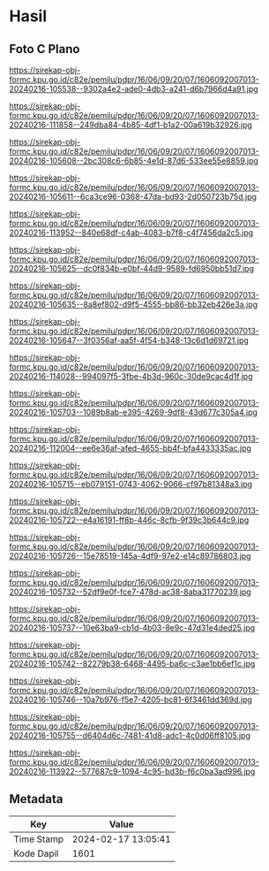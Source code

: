 # Hasil

## Foto C Plano

https://sirekap-obj-formc.kpu.go.id/c82e/pemilu/pdpr/16/06/09/20/07/1606092007013-20240216-105538--9302a4e2-ade0-4db3-a241-d6b7966d4a91.jpg

https://sirekap-obj-formc.kpu.go.id/c82e/pemilu/pdpr/16/06/09/20/07/1606092007013-20240216-111858--249dba84-4b85-4df1-b1a2-00a619b32926.jpg

https://sirekap-obj-formc.kpu.go.id/c82e/pemilu/pdpr/16/06/09/20/07/1606092007013-20240216-105608--2bc308c6-6b85-4e1d-87d6-533ee55e8859.jpg

https://sirekap-obj-formc.kpu.go.id/c82e/pemilu/pdpr/16/06/09/20/07/1606092007013-20240216-105611--6ca3ce96-0368-47da-bd93-2d050723b75d.jpg

https://sirekap-obj-formc.kpu.go.id/c82e/pemilu/pdpr/16/06/09/20/07/1606092007013-20240216-113952--840e68df-c4ab-4083-b7f8-c4f7456da2c5.jpg

https://sirekap-obj-formc.kpu.go.id/c82e/pemilu/pdpr/16/06/09/20/07/1606092007013-20240216-105625--dc0f834b-e0bf-44d9-9589-fd6950bb51d7.jpg

https://sirekap-obj-formc.kpu.go.id/c82e/pemilu/pdpr/16/06/09/20/07/1606092007013-20240216-105635--8a8ef802-d9f5-4555-bb86-bb32eb426e3a.jpg

https://sirekap-obj-formc.kpu.go.id/c82e/pemilu/pdpr/16/06/09/20/07/1606092007013-20240216-105647--3f0356af-aa5f-4f54-b348-13c6d1d69721.jpg

https://sirekap-obj-formc.kpu.go.id/c82e/pemilu/pdpr/16/06/09/20/07/1606092007013-20240216-114028--994097f5-3fbe-4b3d-960c-30de9cac4d1f.jpg

https://sirekap-obj-formc.kpu.go.id/c82e/pemilu/pdpr/16/06/09/20/07/1606092007013-20240216-105703--1089b8ab-e395-4269-9df8-43d677c305a4.jpg

https://sirekap-obj-formc.kpu.go.id/c82e/pemilu/pdpr/16/06/09/20/07/1606092007013-20240216-112004--ee6e36af-afed-4655-bb4f-bfa4433335ac.jpg

https://sirekap-obj-formc.kpu.go.id/c82e/pemilu/pdpr/16/06/09/20/07/1606092007013-20240216-105715--eb079151-0743-4062-9066-cf97b81348a3.jpg

https://sirekap-obj-formc.kpu.go.id/c82e/pemilu/pdpr/16/06/09/20/07/1606092007013-20240216-105722--e4a16191-ff8b-446c-8cfb-9f39c3b644c9.jpg

https://sirekap-obj-formc.kpu.go.id/c82e/pemilu/pdpr/16/06/09/20/07/1606092007013-20240216-105726--15e78519-145a-4df9-97e2-e14c89786803.jpg

https://sirekap-obj-formc.kpu.go.id/c82e/pemilu/pdpr/16/06/09/20/07/1606092007013-20240216-105732--52df9e0f-fce7-478d-ac38-8aba31770239.jpg

https://sirekap-obj-formc.kpu.go.id/c82e/pemilu/pdpr/16/06/09/20/07/1606092007013-20240216-105737--10e63ba9-cb1d-4b03-8e9c-47d31e4ded25.jpg

https://sirekap-obj-formc.kpu.go.id/c82e/pemilu/pdpr/16/06/09/20/07/1606092007013-20240216-105742--82279b38-6468-4495-ba6c-c3ae1bb6ef1c.jpg

https://sirekap-obj-formc.kpu.go.id/c82e/pemilu/pdpr/16/06/09/20/07/1606092007013-20240216-105746--10a7b976-f5e7-4205-bc81-6f3461dd369d.jpg

https://sirekap-obj-formc.kpu.go.id/c82e/pemilu/pdpr/16/06/09/20/07/1606092007013-20240216-105755--d6404d6c-7481-41d8-adc1-4c0d06ff8105.jpg

https://sirekap-obj-formc.kpu.go.id/c82e/pemilu/pdpr/16/06/09/20/07/1606092007013-20240216-113922--577687c9-1094-4c95-bd3b-f6c0ba3ad996.jpg


## Metadata

| Key        | Value               |
| ---------- | ------------------- |
| Time Stamp | 2024-02-17 13:05:41 |
| Kode Dapil | 1601                |



